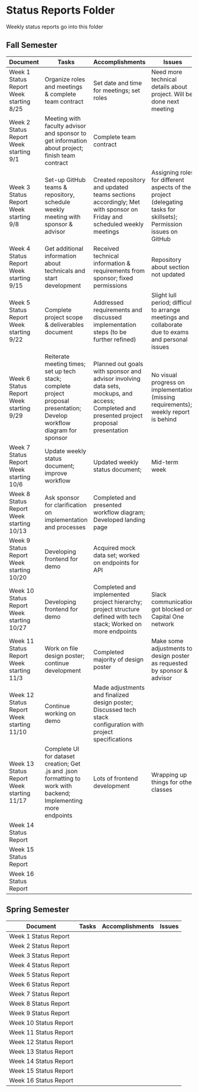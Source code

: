 # Status Reports Folder
Weekly status reports go into this folder

## Fall Semester

| Document | Tasks | Accomplishments | Issues |
|---|---|---|---|
| Week 1 Status Report </br> Week starting 8/25 | Organize roles and meetings & complete team contract | Set date and time for meetings; set roles | Need more technical details about project. Will be done next meeting |
| Week 2 Status Report </br> Week starting 9/1 | Meeting with faculty advisor and sponsor to get information about project; finish team contract | Complete team contract | |
| Week 3 Status Report </br> Week starting 9/8 | Set-up GitHub teams & repository, schedule weekly meeting with sponsor & advisor | Created repository and updated teams sections accordingly; Met with sponsor on Friday and scheduled weekly meetings | Assigning roles for different aspects of the project (delegating tasks for skillsets); Permission issues on GitHub |
| Week 4 Status Report </br> Week starting 9/15 | Get additional information about technicals and start development | Received technical information & requirements from sponsor; fixed permissions | Repository about section not updated |
| Week 5 Status Report </br> Week starting 9/22 | Complete project scope & deliverables document | Addressed requirements and discussed implementation steps (to be further refined) | Slight lull period; difficult to arrange meetings and collaborate due to exams and personal issues |
| Week 6 Status Report </br> Week starting 9/29 | Reiterate meeting times; set up tech stack; complete project proposal presentation; Develop workflow diagram for sponsor | Planned out goals with sponsor and advisor involving data sets, mockups, and access; Completed and presented project proposal presentation | No visual progress on implementation (missing requirements); weekly report is behind |
| Week 7 Status Report </br> Week starting 10/6 | Update weekly status document; improve workflow | Updated weekly status document; | Mid-term week |
| Week 8 Status Report </br> Week starting 10/13 | Ask sponsor for clarification on implementation and processes | Completed and presented workflow diagram; Developed landing page | |
| Week 9 Status Report </br> Week starting 10/20 | Developing frontend for demo | Acquired mock data set; worked on endpoints for API | |
| Week 10 Status Report </br> Week starting 10/27 | Developing frontend for demo | Completed and implemented project hierarchy; project structure defined with tech stack; Worked on more endpoints | Slack communication got blocked on Capital One network |
| Week 11 Status Report </br> Week starting 11/3 | Work on file design poster; continue development | Completed majority of design poster | Make some adjustments to design poster as requested by sponsor & advisor |
| Week 12 Status Report </br> Week starting 11/10 | Continue working on demo | Made adjustments and finalized design poster; Discussed tech stack configuration with project specifications | |
| Week 13 Status Report </br> Week starting 11/17 | Complete UI for dataset creation; Get .js and .json formatting to work with backend; Implementing more endpoints | Lots of frontend development | Wrapping up things for other classes |
| Week 14 Status Report | | | |
| Week 15 Status Report | | | |
| Week 16 Status Report | | | |

## Spring Semester

| Document | Tasks | Accomplishments| Issues |
|---|---|---|---|
| Week 1 Status Report | | | |
| Week 2 Status Report | | | |
| Week 3 Status Report | | | |
| Week 4 Status Report | | | |
| Week 5 Status Report | | | |
| Week 6 Status Report | | | |
| Week 7 Status Report | | | |
| Week 8 Status Report | | | |
| Week 9 Status Report | | | |
| Week 10 Status Report | | | |
| Week 11 Status Report | | | |
| Week 12 Status Report | | | |
| Week 13 Status Report | | | |
| Week 14 Status Report | | | |
| Week 15 Status Report | | | |
| Week 16 Status Report | | | |
